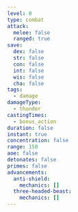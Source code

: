 ```yaml
---
level: 0
type: combat
attack:
  melee: false
  ranged: true
save:
  dex: false
  str: false
  con: false
  int: false
  wis: false
  cha: false
tags:
  - damage
damageType:
  - thunder
castingTimes:
  - bonus_action
duration: false
instant: true
concentration: false
range: 150
aoe: false
detonates: false
primes: false
advancements:
  anti-shield:
    mechanics: []
  three-headed-beast:
    mechanics: []
---
```

